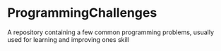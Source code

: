 # ProgrammingChallenges
A repository containing a few common programming problems, usually used for learning and improving ones skill
